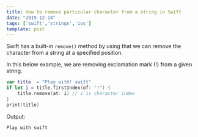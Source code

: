 ```yaml
---
title: How to remove particular character from a string in Swift
date: "2019-12-14"
tags: ['swift','strings','ios']
template: post
---
```



Swift has a built-in `remove()` method by using that we can remove the character from a string at a specified position.

In this below example, we are removing exclamation mark (!) from a given string.

```swift
var title  = "Play with! swift"
if let i = title.firstIndex(of: "!") {
    title.remove(at: i) // i is character index
}
print(title)
```

Output:

```swift
Play with swift
```
